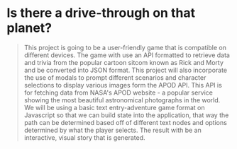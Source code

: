 # Is there a drive-through on that planet?

> This project is going to be a user-friendly game that is compatible on different devices. The game with use an API formatted to retrieve data and trivia from the popular cartoon sitcom known as Rick and Morty and be converted into JSON format. This project will also incorporate the use of modals to prompt different scenarios and character selections to display various images form the APOD API. This API is for fetching data from NASA's APOD website - a popular service showing the most beautiful astronomical photographs in the world. We will be using a basic text entry-adventure game format on Javascript so that we can build state into the application, that way the path can be determined based off of different text nodes and options determined by what the player selects. The result with be an interactive, visual story that is generated.